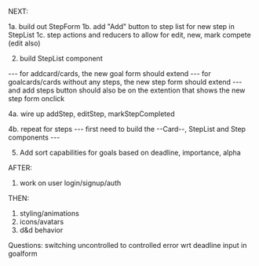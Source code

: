 NEXT:

1a. build out StepForm
1b. add "Add" button to step list for new step in StepList
1c. step actions and reducers to allow for edit, new, mark compete (edit also)
  
2. build StepList component
  
  --- for addcard/cards, the new goal form should extend
  --- for goalcards/cards without any steps, the new step form should extend
  --- and add steps button should also be on the extention that shows the new step form onclick

4a. wire up addStep, editStep, markStepCompleted

4b. repeat for steps
	--- first need to build the --Card--, StepList and Step components
	--- 

5. Add sort capabilities for goals based on deadline, importance, alpha

AFTER:

1. work on user login/signup/auth

THEN:

1. styling/animations
2. icons/avatars
3. d&d behavior



Questions:
switching uncontrolled to controlled error wrt deadline input in goalform